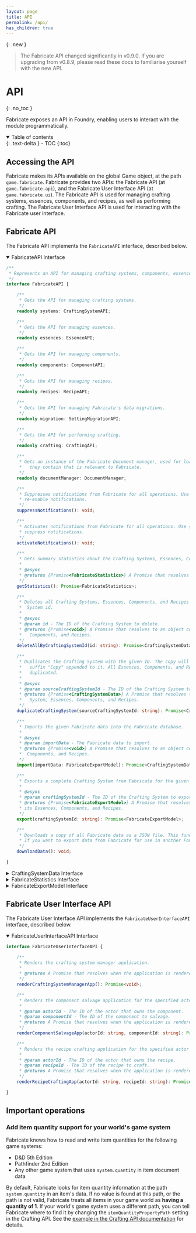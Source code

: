 ```yaml
---
layout: page
title: API
permalink: /api/
has_children: true
---
```


{: .new }
> The Fabricate API changed significantly in v0.9.0. If you are upgrading from v0.8.9, please read these docs
> to familiarise yourself with the new API.

# API
{: .no_toc }

Fabricate exposes an API in Foundry, enabling users to interact with the module programmatically.

<details open markdown="block">
  <summary>
    Table of contents
  </summary>
  {: .text-delta }
- TOC
{:toc}
</details>

## Accessing the API

Fabricate makes its APIs available on the global Game object, at the path `game.fabricate`.
Fabricate provides two APIs: the Fabricate API (at `game.fabricate.api`), and the Fabricate User Interface API (at `game.fabricate.ui`).
The Fabricate API is used for managing crafting systems, essences, components, and recipes, as well as performing crafting.
The Fabricate User Interface API is used for interacting with the Fabricate user interface.

## Fabricate API

The Fabricate API implements the `FabricateAPI` interface, described below.

<details open markdown="block">
<summary>
FabricateAPI Interface
</summary>

```typescript
/**
 * Represents an API for managing crafting systems, components, essences, and recipes.
 */
interface FabricateAPI {

    /**
     * Gets the API for managing crafting systems.
     */
    readonly systems: CraftingSystemAPI;

    /**
     * Gets the API for managing essences.
     */
    readonly essences: EssenceAPI;

    /**
     * Gets the API for managing components.
     */
    readonly components: ComponentAPI;

    /**
     * Gets the API for managing recipes.
     */
    readonly recipes: RecipeAPI;

    /**
     * Gets the API for managing Fabricate's data migrations.
     */
    readonly migration: SettingMigrationAPI;

    /**
     * Gets the API for performing crafting.
     */
    readonly crafting: CraftingAPI;

    /**
     * Gets an instance of the Fabricate Document manager, used for loading Foundry Documents and extracting the data
     *   they contain that is relevant to Fabricate.
     */
    readonly documentManager: DocumentManager;

    /**
     * Suppresses notifications from Fabricate for all operations. Use {@link FabricateAPI#activateNotifications} to
     * re-enable notifications.
     */
    suppressNotifications(): void;

    /**
     * Activates notifications from Fabricate for all operations. Use {@link FabricateAPI#suppressNotifications} to
     * suppress notifications.
     */
    activateNotifications(): void;

    /**
     * Gets summary statistics about the Crafting Systems, Essences, Components, and Recipes in the Fabricate database.
     *
     * @async
     * @returns {Promise<FabricateStatistics>} A Promise that resolves with the Fabricate statistics.
     */
    getStatistics(): Promise<FabricateStatistics>;

    /**
     * Deletes all Crafting Systems, Essences, Components, and Recipes in the Fabricate database for the given Crafting
     *  System id.
     *
     * @async
     * @param id - The ID of the Crafting System to delete.
     * @returns {Promise<void>} A Promise that resolves to an object containing the deleted Crafting System, Essences,
     *   Components, and Recipes.
     */
    deleteAllByCraftingSystemId(id: string): Promise<CraftingSystemData>;

    /**
     * Duplicates the Crafting System with the given ID. The copy will have the same name as the original, with the
     *   suffix "Copy" appended to it. All Essences, Components, and Recipes in the Crafting System will also be
     *   duplicated.
     *
     * @async
     * @param sourceCraftingSystemId - The ID of the Crafting System to duplicate.
     * @returns {Promise<CraftingSystemData>} A Promise that resolves to an object containing the duplicated Crafting
     *   System, Essences, Components, and Recipes.
     */
    duplicateCraftingSystem(sourceCraftingSystemId: string): Promise<CraftingSystemData>;

    /**
     * Imports the given Fabricate data into the Fabricate database.
     *
     * @async
     * @param importData - The Fabricate data to import.
     * @returns {Promise<void>} A Promise that resolves to an object containing the imported Crafting System, Essences,
     *  Components, and Recipes.
     */
    import(importData: FabricateExportModel): Promise<CraftingSystemData>;

    /**
     * Exports a complete Crafting System from Fabricate for the given Crafting System ID.
     *
     * @async
     * @param craftingSystemId - The ID of the Crafting System to export.
     * @returns {Promise<FabricateExportModel>} A Promise that resolves to the exported Fabricate Crafting System, with
     * its Essences, Components, and Recipes.
     */
    export(craftingSystemId: string): Promise<FabricateExportModel>;

    /**
     * Downloads a copy of all Fabricate data as a JSON file. This function is used for debugging and troubleshooting.
     * If you want to export data from Fabricate for use in another Foundry VTT world, use {@link FabricateAPI#export}
     */
    downloadData(): void;

}
```

</details>

<details markdown="block">
<summary>
CraftingSystemData Interface
</summary>

```typescript
/**
 * Contains all the entities in a Crafting System.
 */
interface CraftingSystemData {

    /**
     * The Crafting System to which all other entities in this `CraftingSystemData` instance belong.
     */
    craftingSystem: CraftingSystem;

    /**
     * The Essences in the Crafting System.
     */
    essences: Essence[];

    /**
     * The Components in the Crafting System.
     */
    components: Component[];

    /**
     * The Recipes in the Crafting System.
     */
    recipes: Recipe[];

}
```

</details>

<details markdown="block">
<summary>
FabricateStatistics Interface
</summary>

```typescript
/**
 * Contains summary statistics about the Crafting Systems, Essences, Components, and Recipes in the Fabricate database.
 */
interface FabricateStatistics {

    /**
     * The number and IDs of Crafting Systems in the Fabricate database.
     */
    craftingSystems: EntityCountStatistics;

    /**
     * The number and IDs of Essences in the Fabricate database.
     */
    essences: EntityCountStatisticsByCraftingSystem;

    /**
     * The number and IDs of Components in the Fabricate database.
     */
    components: EntityCountStatisticsByCraftingSystem;

    /**
     * The number and IDs of Recipes in the Fabricate database.
     */
    recipes: EntityCountStatisticsByCraftingSystem;

}

/**
 * Contains summary statistics about an Entity type in the Fabricate database, grouped by Crafting System ID.
 */
interface EntityCountStatisticsByCraftingSystem extends EntityCountStatistics {

    /**
     * The number and IDs of the Entity type in the Fabricate database, grouped by Crafting System ID.
     */
    byCraftingSystem: Record<string, EntityCountStatistics>;

}

/**
 * Contains summary statistics about an Entity type in the Fabricate database.
 */
interface EntityCountStatistics {

    /**
     * The number of the Entity type in the Fabricate database.
     */
    count: number;

    /**
     * The IDs of the Entity type in the Fabricate database.
     */
    ids: string[];

}
```

</details>

<details markdown="block">
<summary>
FabricateExportModel Interface
</summary>

```typescript

/**
 * The version of the export model. Currently only V2 is supported in this format. The previous, unversioned export 
 * model can e passed to theimport function, and will be converted to V2 before being imported.
 */
type ExportModelVersion = "V2";

interface CraftingSystemExportModel {
    
    id: string;
    details: {
        name: string;
        summary: string;
        description: string;
        author: string;
    };
    disabled: boolean;
    
}

interface EssenceExportModel {
    
    id: string;
    name: string;
    tooltip: string;
    iconCode: string;
    disabled: boolean;
    description: string;
    craftingSystemId: string;
    activeEffectSourceItemUuid: string;
    
}

interface ComponentExportModel {
    
    id: string;
    itemUuid: string;
    disabled: boolean;
    essences: Record<string, number>;
    salvageOptions: {
        id: string;
        name: string;
        results: Record<string, number>;
        catalysts: Record<string, number>;
    }[];
    craftingSystemId: string;
    
}

interface RecipeExportModel {
    
    id: string;
    itemUuid: string;
    disabled: boolean;
    craftingSystemId: string;
    resultOptions: {
        id: string;
        name: string;
        results: Record<string, number>;
    }[];
    requirementOptions: {
        id: string,
        name: string,
        catalysts: Record<string, number>;
        ingredients: Record<string, number>;
        essences: Record<string, number>;
    }[];
    
}

/**
 * The model used to export and import a crafting system.
 */
interface FabricateExportModel {

    /**
     * The version of the export model.
     */
    version: ExportModelVersion;

    /**
     * The exported crafting system.
     */
    craftingSystem: CraftingSystemExportModel;

    /**
     * The exported essences.
     */
    essences: EssenceExportModel[];

    /**
     * The exported components.
     */
    components: ComponentExportModel[];

    /**
     * The exported recipes.
     */
    recipes: RecipeExportModel[];

}
```

</details>

## Fabricate User Interface API

The Fabricate User Interface API implements the `FabricateUserInterfaceAPI` interface, described below.

<details open markdown="block">
<summary>
FabricateUserInterfaceAPI Interface
</summary>

```typescript
interface FabricateUserInterfaceAPI {

    /**
     * Renders the crafting system manager application.
     *
     * @returns A Promise that resolves when the application is rendered.
     */
    renderCraftingSystemManagerApp(): Promise<void>;

    /**
     * Renders the component salvage application for the specified actor and component.
     *
     * @param actorId - The ID of the actor that owns the component.
     * @param componentId - The ID of the component to salvage.
     * @returns A Promise that resolves when the application is rendered.
     */
    renderComponentSalvageApp(actorId: string, componentId: string): Promise<void>;

    /**
     * Renders the recipe crafting application for the specified actor and recipe.
     *
     * @param actorId - The ID of the actor that owns the recipe.
     * @param recipeId - The ID of the recipe to craft.
     * @returns A Promise that resolves when the application is rendered.
     */
    renderRecipeCraftingApp(actorId: string, recipeId: string): Promise<void>;

}
```

</details>

## Important operations

### Add item quantity support for your world's game system

Fabricate knows how to read and write item quantities for the following game systems:

- D&D 5th Edition
- Pathfinder 2nd Edition
- Any other game system that uses `system.quantity` in item document data

By default, Fabricate looks for item quantity information at the path `system.quantity` in an item's data.
If no value is found at this path, or the path is not valid, Fabricate treats all items in your game world as **having a quantity of 1**.
If your world's game system uses a different path, you can tell Fabricate where to find it by changing the `itemQuantityPropertyPath` setting in the Crafting API.
See the [example in the Crafting API documentation](/fabricate/api/crafting#setting-the-game-system-item-quantity-property-path) for details.
